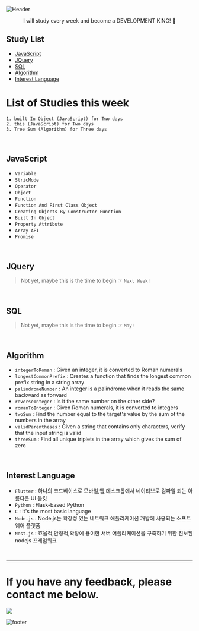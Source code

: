 ![Header](https://capsule-render.vercel.app/api?type=waving&height=200&text=Welcome%20KyuShark%20Storige!&fontSize=45&fontAlign=65&fontAlignY=40&color=gradient)
<p align='center'> I will study every week and become a DEVELOPMENT KING! 🧐 </p>

## Study List
- [JavaScript](#JavaScript)
- [JQuery](#JQuery)
- [SQL](#SQL)
- [Algorithm](#Algorithm)
- [Interest Language](#Language)

# List of Studies this week
```
1. built In Object (JavaScript) for Two days
2. this (JavaScript) for Two days
3. Tree Sum (Algorithm) for Three days
```

<br>

## JavaScript <a id="JavaScript">
- `Variable` 
- `StricMode`
- `Operator` 
- `Object` 
- `Function` 
- `Function And First Class Object` 
- `Creating Objects By Constructor Function` 
- `Built In Object` 
- `Property Attribute` 
- `Array API` 
- `Promise` 

<br>

## JQuery <a id="JQuery">
> Not yet, maybe this is the time to begin ☞ `Next Week!`

<br>

## SQL <a id="SQL">
> Not yet, maybe this is the time to begin ☞ `May!`

<br>

## Algorithm <a id="Algorithm">
- `integerToRoman` : Given an integer, it is converted to Roman numerals
- `longestCommonPrefix` : Creates a function that finds the longest common prefix string in a string array
- `palindromeNumber` : An integer is a palindrome when it reads the same backward as forward
- `reverseInteger` : Is it the same number on the other side?
- `romanToInteger` : Given Roman numerals, it is converted to integers
- `twoSum` : Find the number equal to the target's value by the sum of the numbers in the array
- `validParentheses` : Given a string that contains only characters, verify that the input string is valid
- `threeSum` : Find all unique triplets in the array which gives the sum of zero

<br>

## Interest Language <a id="Language">
- `Flutter` : 하나의 코드베이스로 모바일,웹,데스크톱에서 네이티브로 컴파일 되는 아름다운 UI 툴킷
- `Python` : Flask-based Python
- `C` : It's the most basic language
- `Node.js` : Node.js는 확장성 있는 네트워크 애플리케이션 개발에 사용되는 소프트웨어 플랫폼
- `Nest.js` : 효율적,안정적,확장에 용이한 서버 어플리케이션을 구축하기 위한 진보된 nodejs 프레임워크

<br><hr/>

# If you have any feedback, please contact me below.

<p align="left">
  <a href="mailto:kyusang@jisan.com"><img src="https://img.shields.io/badge/kyusang@jisan.com-d14836?style=flat-square&logo=Gmail&logoColor=white&link=kyusang@jisan.com"/></a>
</p>


![footer](https://capsule-render.vercel.app/api?type=wave&color=auto&height=200&section=footer&text=Thank%20You!%20Bye~&fontSize=70&fontAlignY=65)
